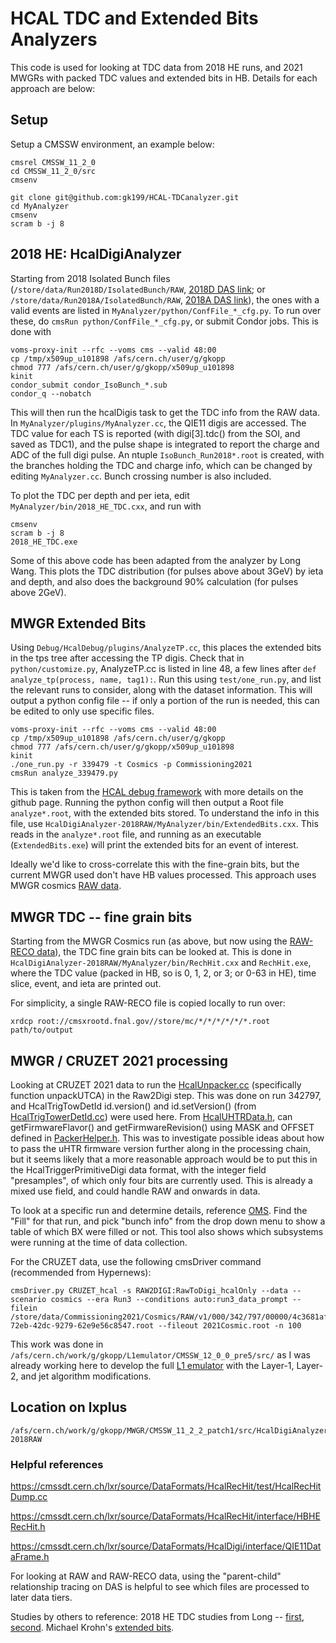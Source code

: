 # HCAL TDC and Extended Bits Analyzers
This code is used for looking at TDC data from 2018 HE runs, and 2021 MWGRs with packed TDC values and extended bits in HB. Details for each approach are below:

## Setup
Setup a CMSSW environment, an example below:
```
cmsrel CMSSW_11_2_0
cd CMSSW_11_2_0/src
cmsenv

git clone git@github.com:gk199/HCAL-TDCanalyzer.git
cd MyAnalyzer
cmsenv
scram b -j 8
```

## 2018 HE: HcalDigiAnalyzer
Starting from 2018 Isolated Bunch files (`/store/data/Run2018D/IsolatedBunch/RAW`, [2018D DAS link](https://cmsweb.cern.ch/das/request?instance=prod/global&input=file+dataset%3D%2FIsolatedBunch%2FRun2018D-v1%2FRAW); or `/store/data/Run2018A/IsolatedBunch/RAW`, [2018A DAS link](https://cmsweb.cern.ch/das/request?instance=prod/global&input=file+dataset%3D%2FIsolatedBunch%2FRun2018A-v1%2FRAW)), the ones with a valid events are listed in `MyAnalyzer/python/ConfFile_*_cfg.py`. To run over these, do `cmsRun python/ConfFile_*_cfg.py`, or submit Condor jobs. This is done with
```
voms-proxy-init --rfc --voms cms --valid 48:00
cp /tmp/x509up_u101898 /afs/cern.ch/user/g/gkopp
chmod 777 /afs/cern.ch/user/g/gkopp/x509up_u101898
kinit
condor_submit condor_IsoBunch_*.sub
condor_q --nobatch
```
This will then run the hcalDigis task to get the TDC info from the RAW data. In `MyAnalyzer/plugins/MyAnalyzer.cc`, the QIE11 digis are accessed. The TDC value for each TS is reported (with digi[3].tdc() from the SOI, and saved as TDC1), and the pulse shape is integrated to report the charge and ADC of the full digi pulse. An ntuple `IsoBunch_Run2018*.root` is created, with the branches holding the TDC and charge info, which can be changed by editing `MyAnalyzer.cc`. Bunch crossing number is also included.

To plot the TDC per depth and per ieta, edit `MyAnalyzer/bin/2018_HE_TDC.cxx`, and run with 
```
cmsenv
scram b -j 8
2018_HE_TDC.exe
```
Some of this above code has been adapted from the analyzer by Long Wang. This plots the TDC distribution (for pulses above about 3GeV) by ieta and depth, and also does the background 90% calculation (for pulses above 2GeV).

## MWGR Extended Bits
Using `Debug/HcalDebug/plugins/AnalyzeTP.cc`, this places the extended bits in the tps tree after accessing the TP digis. Check that in `python/customize.py`, AnalyzeTP.cc is listed in line 48, a few lines after `def analyze_tp(process, name, tag1):`.  Run this using `test/one_run.py`, and list the relevant runs to consider, along with the dataset information. This will output a python config file -- if only a portion of the run is needed, this can be edited to only use specific files.
```
voms-proxy-init --rfc --voms cms --valid 48:00
cp /tmp/x509up_u101898 /afs/cern.ch/user/g/gkopp
chmod 777 /afs/cern.ch/user/g/gkopp/x509up_u101898
kinit
./one_run.py -r 339479 -t Cosmics -p Commissioning2021
cmsRun analyze_339479.py
```
This is taken from the [HCAL debug framework](https://github.com/gk199/cms-hcal-debug) with more details on the github page. Running the python config will then output a Root file `analyze*.root`, with the extended bits stored. To understand the info in this file, use `HcalDigiAnalyzer-2018RAW/MyAnalyzer/bin/ExtendedBits.cxx`. This reads in the `analyze*.root` file, and running as an executable (`ExtendedBits.exe`) will print the extended bits for an event of interest.

Ideally we'd like to cross-correlate this with the fine-grain bits, but the current MWGR used don't have HB values processed. This approach uses MWGR cosmics [RAW data](https://cmsweb.cern.ch/das/request?input=file+dataset%3D%2FCosmics%2FCommissioning2021-v1%2FRAW&instance=prod/global&amp;idx=50&&amp;limit=50).

## MWGR TDC -- fine grain bits
Starting from the MWGR Cosmics run (as above, but now using the [RAW-RECO data](https://cmsweb.cern.ch/das/request?instance=prod/global&input=file+dataset%3D%2FCosmics%2FCommissioning2021-CosmicTP-PromptReco-v1%2FRAW-RECO)), the TDC fine grain bits can be looked at. This is done in `HcalDigiAnalyzer-2018RAW/MyAnalyzer/bin/RechHit.cxx` and `RechHit.exe`, where the TDC value (packed in HB, so is 0, 1, 2, or 3; or 0-63 in HE), time slice, event, and ieta are printed out. 

For simplicity, a single RAW-RECO file is copied locally to run over:
```
xrdcp root://cmsxrootd.fnal.gov//store/mc/*/*/*/*/*/*.root path/to/output
```

## MWGR / CRUZET 2021 processing
Looking at CRUZET 2021 data to run the [HcalUnpacker.cc](https://cmssdt.cern.ch/lxr/source/EventFilter/HcalRawToDigi/src/HcalUnpacker.cc) (specifically function unpackUTCA) in the Raw2Digi step. This was done on run 342797, and HcalTrigTowDetId id.version() and id.setVersion() (from [HcalTrigTowerDetId.cc](https://cmssdt.cern.ch/lxr/source/DataFormats/HcalDetId/src/HcalTrigTowerDetId.cc)) were used here. From [HcalUHTRData.h](https://cmssdt.cern.ch/lxr/source/EventFilter/HcalRawToDigi/interface/HcalUHTRData.h), can getFirmwareFlavor() and getFirmwareRevision() using MASK and OFFSET defined in [PackerHelper.h](https://cmssdt.cern.ch/lxr/source/EventFilter/HcalRawToDigi/plugins/PackerHelp.h). This was to investigate possible ideas about how to pass the uHTR firmware version further along in the processing chain, but it seems likely that a more reasonable approach would be to put this in the HcalTriggerPrimitiveDigi data format, with the integer field "presamples", of which only four bits are currently used. This is already a mixed use field, and could handle RAW and onwards in data. 

To look at a specific run and determine details, reference [OMS](https://cmsoms.cern.ch/cms/fills/bunch_info?cms_fill=7256). Find the "Fill" for that run, and pick "bunch info" from the drop down menu to show a table of which BX were filled or not. This tool also shows which subsystems were running at the time of data collection.

For the CRUZET data, use the following cmsDriver command (recommended from Hypernews):

```
cmsDriver.py CRUZET_hcal -s RAW2DIGI:RawToDigi_hcalOnly --data --scenario cosmics --era Run3 --conditions auto:run3_data_prompt --filein /store/data/Commissioning2021/Cosmics/RAW/v1/000/342/797/00000/4c3681af-72eb-42dc-9279-62e9e56c8547.root --fileout 2021Cosmic.root -n 100
```

This work was done in `/afs/cern.ch/work/g/gkopp/L1emulator/CMSSW_12_0_0_pre5/src/` as I was already working here to develop the full [L1 emulator](https://github.com/gk199/cmssw/tree/LLPtriggerHCAL_L1emulator) with the Layer-1, Layer-2, and jet algorithm modifications. 

## Location on lxplus
```
/afs/cern.ch/work/g/gkopp/MWGR/CMSSW_11_2_2_patch1/src/HcalDigiAnalyzer-2018RAW
```

### Helpful references
https://cmssdt.cern.ch/lxr/source/DataFormats/HcalRecHit/test/HcalRecHitDump.cc

https://cmssdt.cern.ch/lxr/source/DataFormats/HcalRecHit/interface/HBHERecHit.h

https://cmssdt.cern.ch/lxr/source/DataFormats/HcalDigi/interface/QIE11DataFrame.h

For looking at RAW and RAW-RECO data, using the "parent-child" relationship tracing on DAS is helpful to see which files are processed to later data tiers.

Studies by others to reference: 2018 HE TDC studies from Long -- [first](https://indico.cern.ch/event/944874/contributions/3970495/attachments/2094462/3524649/TDCdatavsmc.pdf), [second](https://indico.cern.ch/event/961080/contributions/4042712/attachments/2114609/3557646/TDCdatavsmc2.pdf). Michael Krohn's [extended bits](https://indico.cern.ch/event/995767/contributions/4184636/attachments/2176494/3675363/HCAL_L1FeatureBits_MWGR3_RemoveMixedModules.pdf).
